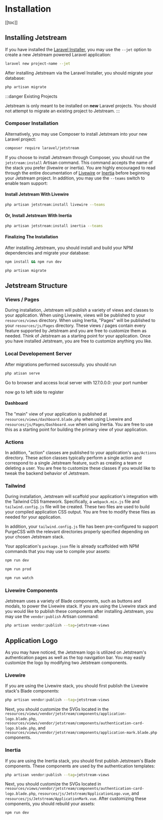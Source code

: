 # Installation

[[toc]]

## Installing Jetstream

If you have installed the [Laravel Installer](https://laravel.com/docs/installation#installing-laravel), you may use the `--jet` option to create a new Jetstream powered Laravel application:

```bash
laravel new project-name --jet
```

After installing Jetstream via the Laravel Installer, you should migrate your database:

```bash
php artisan migrate
```

:::danger Existing Projects

Jetstream is only meant to be installed on **new** Laravel projects. You should not attempt to migrate an existing project to Jetstream.
:::

### Composer Installation

Alternatively, you may use Composer to install Jetstream into your new Laravel project:

```bash
composer require laravel/jetstream
```

If you choose to install Jetstream through Composer, you should run the `jetstream:install` Artisan command. This command accepts the name of the stack you prefer (livewire or inertia). You are highly encouraged to read through the entire documentation of [Livewire](https://laravel-livewire.com) or [Inertia](https://inertiajs.com) before beginning your Jetstream project. In addition, you may use the `--teams` switch to enable team support:

#### Install Jetstream With Livewire

```bash
php artisan jetstream:install livewire --teams
```

#### Or, Install Jetstream With Inertia

```bash
php artisan jetstream:install inertia --teams
```

#### Finalizing The Installation

After installing Jetstream, you should install and build your NPM dependencies and migrate your database:

```bash
npm install && npm run dev

php artisan migrate
```

## Jetstream Structure

### Views / Pages

During installation, Jetstream will publish a variety of views and classes to your application. When using Livewire, views will be published to your `resources/views` directory. When using Inertia, "Pages" will be published to your `resources/js/Pages` directory. These views / pages contain every feature supported by Jetstream and you are free to customize them as needed. Think of Jetstream as a starting point for your application. Once you have installed Jetstream, you are free to customize anything you like.

### Local Developement Server

After migrations performed successully. you should run


```bash
php atisan serve
```
Go to browser and access local server with 127.0.0.0: your port number

now go to left side to register


#### Dashboard

The "main" view of your application is published at `resources/views/dashboard.blade.php` when using Livewire and `resources/js/Pages/Dashboard.vue` when using Inertia. You are free to use this as a starting point for building the primary view of your application.

### Actions

In addition, "action" classes are published to your application's `app/Actions` directory. These action classes typically perform a single action and correspond to a single Jetstream feature, such as creating a team or deleting a user. You are free to customize these classes if you would like to tweak the backend behavior of Jetstream.

### Tailwind

During installation, Jetstream will scaffold your application's integration with the Tailwind CSS framework. Specifically, a `webpack.mix.js` file and `tailwind.config.js` file will be created. These two files are used to build your compiled application CSS output. You are free to modify these files as needed for your application.

In addition, your `tailwind.config.js` file has been pre-configured to support PurgeCSS with the relevant directories properly specified depending on your chosen Jetstream stack.

Your application's `package.json` file is already scaffolded with NPM commands that you may use to compile your assets:

```bash
npm run dev

npm run prod

npm run watch
```

### Livewire Components

Jetstream uses a variety of Blade components, such as buttons and modals, to power the Livewire stack. If you are using the Livewire stack and you would like to publish these components after installing Jetstream, you may use the `vendor:publish` Artisan command:

```bash
php artisan vendor:publish --tag=jetstream-views
```

## Application Logo

As you may have noticed, the Jetstream logo is utilized on Jetstream's authentication pages as well as the top navigation bar. You may easily customize the logo by modifying two Jetstream components.

### Livewire

If you are using the Livewire stack, you should first publish the Livewire stack's Blade components:

```bash
php artisan vendor:publish --tag=jetstream-views
```

Next, you should customize the SVGs located in the `resources/views/vendor/jetstream/components/application-logo.blade.php`, `resources/views/vendor/jetstream/components/authentication-card-logo.blade.php`, and `resources/views/vendor/jetstream/components/application-mark.blade.php` components.

### Inertia

If you are using the Inertia stack, you should first publish Jetstream's Blade components. These components are used by the authentication templates:

```bash
php artisan vendor:publish --tag=jetstream-views
```

Next, you should customize the SVGs located in `resources/views/vendor/jetstream/components/authentication-card-logo.blade.php`, `resources/js/Jetstream/ApplicationLogo.vue`, and `resources/js/Jetstream/ApplicationMark.vue`. After customizing these components, you should rebuild your assets:

```bash
npm run dev
```
